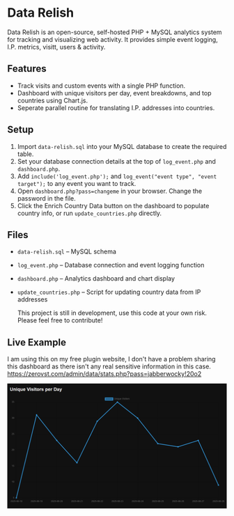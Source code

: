 # Data Relish

Data Relish is an open-source, self-hosted PHP + MySQL analytics system for tracking and visualizing web activity. It provides simple event logging, I.P. metrics, visitt, users & activity.

## Features

- Track visits and custom events with a single PHP function.
- Dashboard with unique visitors per day, event breakdowns, and top countries using Chart.js.
- Seperate parallel routine for translating I.P. addresses into countries.

## Setup

1. Import `data-relish.sql` into your MySQL database to create the required table.
2. Set your database connection details at the top of `log_event.php` and `dashboard.php`.
3. Add `include('log_event.php');` and `log_event("event type", "event target");` to any event you want to track.
4. Open `dashboard.php?pass=changeme` in your browser. Change the password in the file.
5. Click the Enrich Country Data button on the dashboard to populate country info, or run `update_countries.php` directly.

## Files

- `data-relish.sql` – MySQL schema
- `log_event.php` – Database connection and event logging function
- `dashboard.php` – Analytics dashboard and chart display
- `update_countries.php` – Script for updating country data from IP addresses

  This project is still in development, use this code at your own risk. Please feel free to contribute!

## Live Example

I am using this on my free plugin website, I don't have a problem sharing this dashboard as there isn't any real sensitive information in this case.
https://zerovst.com/admin/data/stats.php?pass=jabberwocky!20o2

![Example 1](example/example1.png)
